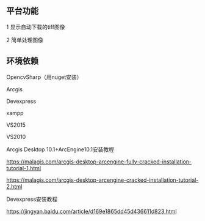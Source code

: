 ## 平台功能

1 显示自动下载的tiff图像

2 简单处理图像

## 环境依赖

OpencvSharp（用nuget安装）

Arcgis

Devexpress

xampp

VS2015

VS2010

Arcgis Desktop 10.1+ArcEngine10.1安装教程

<https://malagis.com/arcgis-desktop-arcengine-fully-cracked-installation-tutorial-1.html>

<https://malagis.com/arcgis-desktop-arcengine-cracked-installation-tutorial-2.html>

Devexpress安装教程

<https://jingyan.baidu.com/article/d169e1865dd45d436611d823.html>



